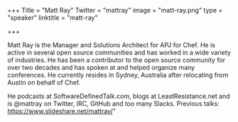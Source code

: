 +++
Title = "Matt Ray"
Twitter = "mattray"
image = "matt-ray.png"
type = "speaker"
linktitle = "matt-ray"

+++

Matt Ray is the Manager and Solutions Architect for APJ for Chef. He is active in several open source communities and has worked in a wide variety of industries. He has been a contributor to the open source community for over two decades and has spoken at and helped organize many conferences. He currently resides in Sydney, Australia after relocating from Austin on behalf of Chef.

He podcasts at SoftwareDefinedTalk.com, blogs at LeastResistance.net and is @mattray on Twitter, IRC, GitHub and too many Slacks. Previous talks: https://www.slideshare.net/mattray/"
